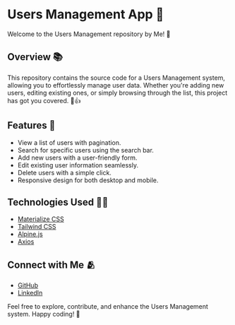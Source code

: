 # Users Management App :rocket:
Welcome to the Users Management repository by Me! :slightly_smiling_face:
## Overview :books:
This repository contains the source code for a Users Management system, allowing you to effortlessly manage user data. Whether you're adding new users, editing existing ones, or simply browsing through the list, this project has got you covered. :otter::thumbsup:
## Features :star2:
- View a list of users with pagination.
- Search for specific users using the search bar.
- Add new users with a user-friendly form.
- Edit existing user information seamlessly.
- Delete users with a simple click.
- Responsive design for both desktop and mobile.
## Technologies Used :man_technologist:
* [Materialize CSS](https://materializecss.com/)
* [Tailwind CSS](https://tailwindcss.com/)
* [Alpine.js](https://alpinejs.dev/)
* [Axios](https://axios-http.com/)
## Connect with Me :people_hugging:
+ [GitHub](https://github.com/ZeroDevelopr)
+ [LinkedIn](https://linkedin.com/in/zerodevelopr)

Feel free to explore, contribute, and enhance the Users Management system. Happy coding! :dizzy:
